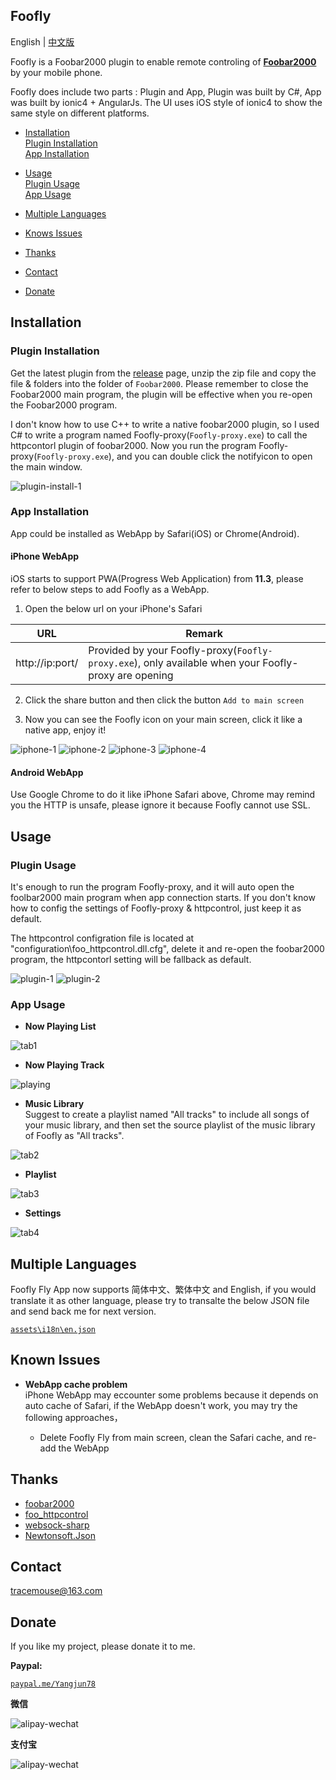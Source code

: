 ## Foofly ##

English | [中文版](README-CN.md)

Foofly is a Foobar2000 plugin to enable remote controling of [**Foobar2000**](http://www.foobar2000.org/) by your mobile phone.

Foofly does include two parts : Plugin and App, Plugin was built by C#, App was built by ionic4 + AngularJs. The UI uses iOS style of ionic4 to show the same style on different platforms. 

- [Installation](#Installation)  
  [Plugin Installation](#Plugin-Installation)   
  [App Installation](#App-Installation)   

- [Usage](#Usage)   
  [Plugin Usage](#Plugin-Usage)  
  [App Usage](#App-Usage)   

- [Multiple Languages](#Multiple-Languages)

- [Knows Issues](#Knows-Issues)

- [Thanks](#Thanks)

- [Contact](#Contact)

- [Donate](#Donate)

## Installation ##

### Plugin Installation ###

Get the latest plugin from the [release](https://github.com/tracemouse/Foofly/releases) page,
unzip the zip file and copy the file & folders into the folder of `Foobar2000`.
Please remember to close the Foobar2000 main program, the plugin will be effective when you re-open the Foobar2000 program. 

I don't know how to use C++ to write a native foobar2000 plugin, so I used C# to write a program named Foofly-proxy(`Foofly-proxy.exe`) to call the httpcontorl plugin of foobar2000.
Now you run the program Foofly-proxy(`Foofly-proxy.exe`), and you can double click the notifyicon to open the main window. 

![plugin-install-1](https://tracemouse.github.io/Foofly/assets/img/plugin-install.jpg)

### App Installation ###

App could be installed as WebApp by Safari(iOS) or Chrome(Android).

#### iPhone WebApp ####

iOS starts to support PWA(Progress Web Application) from **11.3**, please refer to below steps to add Foofly as a WebApp.  
 
1) Open the below url on your iPhone's Safari

URL  | Remark
 ---- | -----  
http://ip:port/  |  Provided by your Foofly-proxy(`Foofly-proxy.exe`), only available when your Foofly-proxy are opening

2) Click the share button and then click the button `Add to main screen`

3) Now you can see the Foofly icon on your main screen, click it like a native app, enjoy it!

![iphone-1](https://tracemouse.github.io/Foofly/assets/img/iphone-1.jpg)
![iphone-2](https://tracemouse.github.io/Foofly/assets/img/iphone-2.jpg)
![iphone-3](https://tracemouse.github.io/Foofly/assets/img/iphone-3.jpg)
![iphone-4](https://tracemouse.github.io/Foofly/assets/img/iphone-4.jpg)

#### Android WebApp ####

Use Google Chrome to do it like iPhone Safari above, Chrome may remind you the HTTP is unsafe, please ignore it because Foofly cannot use SSL.

## Usage ##

### Plugin Usage ###

It's enough to run the program Foofly-proxy, and it will auto open the foolbar2000 main program when app connection starts.
If you don't know how to config the settings of Foofly-proxy & httpcontrol, just keep it as default.

The httpcontrol configration file is located at "configuration\foo_httpcontrol.dll.cfg", delete it and re-open the foobar2000 program, the httpcontorl setting will be fallback as default.

![plugin-1](https://tracemouse.github.io/Foofly/assets/img/foo_httpcontrol.jpg)
![plugin-2](https://tracemouse.github.io/Foofly/assets/img/foofly-proxy.jpg)

### App Usage ###

- **Now Playing List**  

![tab1](https://tracemouse.github.io/Foofly/assets/img/tab1.jpg)

- **Now Playing Track**

![playing](https://tracemouse.github.io/Foofly/assets/img/playing.jpg)

- **Music Library**  
Suggest to create a playlist named "All tracks" to include all songs of your music library, and then set the source playlist of the music library of Foofly as "All tracks".

![tab2](https://tracemouse.github.io/Foofly/assets/img/tab2.jpg)

- **Playlist**  

![tab3](https://tracemouse.github.io/Foofly/assets/img/tab3.jpg)

- **Settings**

![tab4](https://tracemouse.github.io/Foofly/assets/img/tab4.jpg)
 

## Multiple Languages ##

Foofly Fly App now supports 简体中文、繁体中文 and English, if you would translate it as other language, please try to transalte the below JSON file and send back me for next version.

[`assets\i18n\en.json`](https://tracemouse.github.io/Foofly/assets/i18n/en.json)

## Known Issues ##

- **WebApp cache problem**  
iPhone WebApp may eccounter some problems because it depends on auto cache of Safari, if the WebApp doesn't work, you may try the following approaches，  

   - Delete Foofly Fly from main screen, clean the Safari cache, and re-add the WebApp


## Thanks ##

- [foobar2000](http://www.foobar2000.org/) 
- [foo_httpcontrol](http://wiki.hydrogenaud.io/index.php?title=Foobar2000:Components_0.9/HTTP_Control_(foo_httpcontrol))
- [websock-sharp](https://github.com/sta/websocket-sharp)
- [Newtonsoft.Json](https://github.com/JamesNK/Newtonsoft.Json)


## Contact ##

<tracemouse@163.com>

## Donate ##

If you like my project, please donate it to me.

**Paypal:**  

[`paypal.me/Yangjun78`](https://paypal.me/Yangjun78)

**微信**

![alipay-wechat](https://tracemouse.github.io/Foofly/assets/img/wechat.png)

**支付宝**

![alipay-wechat](https://tracemouse.github.io/Foofly/assets/img/alipay.png)